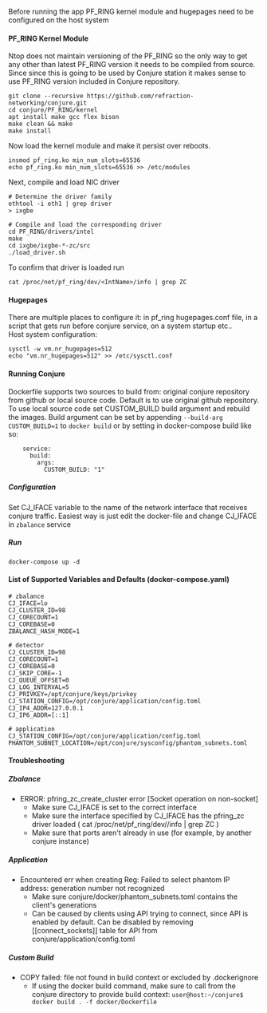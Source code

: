 Before running the app PF_RING kernel module and hugepages need to be configured on the host system

#### PF_RING Kernel Module
Ntop does not maintain versioning of the PF_RING so the only way to get any other than latest PF_RING version it needs to be compiled from source.  
Since since this is going to be used by Conjure station it makes sense to use PF_RING version included in Conjure repository.  

```
git clone --recursive https://github.com/refraction-networking/conjure.git
cd conjure/PF_RING/kernel
apt install make gcc flex bison
make clean && make
make install
```
Now load the kernel module and make it persist over reboots.  
```
insmod pf_ring.ko min_num_slots=65536
echo pf_ring.ko min_num_slots=65536 >> /etc/modules
```

Next, compile and load NIC driver 
```
# Determine the driver family
ethtool -i eth1 | grep driver
> ixgbe

# Compile and load the corresponding driver
cd PF_RING/drivers/intel
make
cd ixgbe/ixgbe-*-zc/src
./load_driver.sh
```
To confirm that driver is loaded run   
```
cat /proc/net/pf_ring/dev/<IntName>/info | grep ZC
```

#### Hugepages
There are multiple places to configure it: in pf_ring hugepages.conf file, in a script that gets run before conjure service, on a system startup etc..  
Host system configuration:
```
sysctl -w vm.nr_hugepages=512
echo "vm.nr_hugepages=512" >> /etc/sysctl.conf
```

#### Running Conjure
Dockerfile supports two sources to build from: original conjure repository from github or local source code. Default is to use original github repository. To use local source code set CUSTOM_BUILD build argument and rebuild the images. Build argument can be set by appending `--build-arg CUSTOM_BUILD=1` to `docker build` or by setting in docker-compose build like so:
```
    service:
      build:
        args:
          CUSTOM_BUILD: "1"
```

##### Configuration
Set CJ_IFACE variable to the name of the network interface that receives conjure traffic. Easiest way is just edit the docker-file and change CJ_IFACE in `zbalance` service

##### Run
`docker-compose up -d`

#### List of Supported Variables and Defaults (docker-compose.yaml)
```
# zbalance
CJ_IFACE=lo
CJ_CLUSTER_ID=98
CJ_CORECOUNT=1
CJ_COREBASE=0
ZBALANCE_HASH_MODE=1

# detector
CJ_CLUSTER_ID=98
CJ_CORECOUNT=1
CJ_COREBASE=0
CJ_SKIP_CORE=-1
CJ_QUEUE_OFFSET=0
CJ_LOG_INTERVAL=5
CJ_PRIVKEY=/opt/conjure/keys/privkey
CJ_STATION_CONFIG=/opt/conjure/application/config.toml
CJ_IP4_ADDR=127.0.0.1
CJ_IP6_ADDR=[::1]

# application
CJ_STATION_CONFIG=/opt/conjure/application/config.toml
PHANTOM_SUBNET_LOCATION=/opt/conjure/sysconfig/phantom_subnets.toml
```
#### Troubleshooting
##### Zbalance
* ERROR: pfring_zc_create_cluster error [Socket operation on non-socket]
    * Make sure CJ_IFACE is set to the correct interface
    * Make sure the interface specified by CJ_IFACE has the pfring_zc driver loaded ( cat /proc/net/pf_ring/dev/<IntName>/info | grep ZC )
    * Make sure that ports aren't already in use (for example, by another conjure instance)
##### Application
* Encountered err when creating Reg: Failed to select phantom IP address: generation number not recognized
    * Make sure conjure/docker/phantom_subnets.toml contains the client's generations
    * Can be caused by clients using API trying to connect, since API is enabled by default. Can be disabled by removing [[connect_sockets]] table for API from         conjure/application/config.toml
##### Custom Build
* COPY failed: file not found in build context or excluded by .dockerignore
    * If using the docker build command, make sure to call from the conjure directory to provide build context: ```user@host:~/conjure$ docker build . -f docker/Dockerfile```
